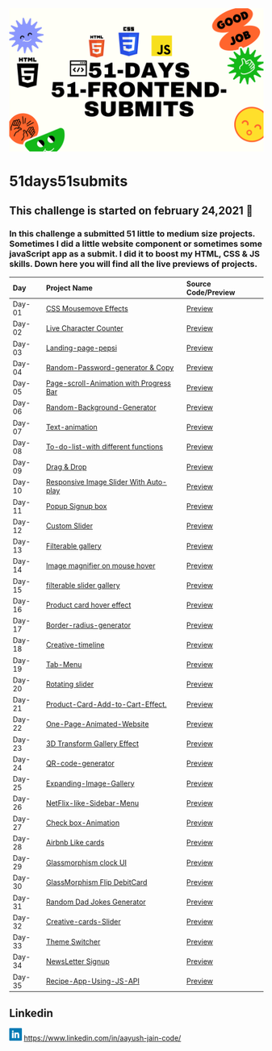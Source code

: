 <img src="./banner.png">

# 51days51submits

 ## This challenge is started on february 24,2021 📅
 ### In this challenge a submitted 51 little to medium size projects. Sometimes I did a little website component or sometimes some javaScript app as a submit. I did it to boost my HTML, CSS & JS skills. Down here you will find all the live previews of projects. 

| Day   | Project Name    | Source Code/Preview |
| :---  | :------------- | :------------------ |  
| Day-01 | [CSS Mousemove Effects](https://github.com/Aayushjain-code/51-days_51-FrontEnd-submits/tree/master/day-1-CSS%20Mousemove%20Effects)  | [Preview](https://CSS-Mousemove-Effects.aayushjaincode.repl.co)|
| Day-02 | [Live Character Counter](https://github.com/Aayushjain-code/51-days_51-FrontEnd-submits/tree/master/day-2-Live%20Character%20Counter)  | [Preview](https://word-counter.aayushjaincode.repl.co) |
| Day-03 | [Landing-page-pepsi](https://github.com/Aayushjain-code/51-days_51-FrontEnd-submits/tree/master/day-3-landing-page-pepsi) | [Preview](https://landing-page-pepsi.aayushjaincode.repl.co) |
| Day-04 | [Random-Password-generator & Copy](https://github.com/Aayushjain-code/51-days_51-FrontEnd-submits/tree/master/day-4-Random-Password-genrator%20%26%20Copy) |[Preview]( https://password-genrator.aayushjaincode.repl.co )|
| Day-05 | [Page-scroll-Animation with Progress Bar](https://github.com/Aayushjain-code/51-days_51-FrontEnd-submits/tree/master/day-5-Page-scroll-Animation%20with%20Progress%20Bar) |[Preview]( https://page-scroll-animation.aayushjaincode.repl.co/)|
| Day-06 | [Random-Background-Generator](https://github.com/Aayushjain-code/51-days_51-FrontEnd-submits/tree/master/day-6-Random-Background-Generator) | [Preview](https://random-background-generator.aayushjaincode.repl.co/) |
| Day-07 | [Text-animation](https://github.com/Aayushjain-code/51-days_51-FrontEnd-submits/tree/master/day-7-Text-animation) |[Preview](https://text-animation.aayushjaincode.repl.co/) |
| Day-08| [To-do-list-with different functions ](https://github.com/Aayushjain-code/51-days_51-FrontEnd-submits/tree/master/day-8-To-Do-List)| [Preview](https://to-do-list-js.aayushjaincode.repl.co/) |
| Day-09| [Drag & Drop](https://github.com/Aayushjain-code/51-days_51-FrontEnd-submits/tree/master/day-9-Drag%20%26%20Drop) | [Preview](https://drad-drop.aayushjaincode.repl.co/) |
| Day-10| [Responsive Image Slider  With Auto-play](https://github.com/Aayushjain-code/51-days_51-FrontEnd-submits/tree/master/day-10-Responsive%20Image%20Slider%20%20With%20Auto-play)|[Preview]( https://peacefulunevenenvironment.aayushjaincode.repl.co/ )|
| Day-11| [Popup Signup box](https://github.com/Aayushjain-code/51-days_51-FrontEnd-submits/tree/master/day-11-Popup%20Signup%20box)| [Preview](https://popup-signup-box.aayushjaincode.repl.co/) |
| Day-12| [Custom Slider](https://github.com/Aayushjain-code/51-days_51-FrontEnd-submits/tree/master/day-12%20Custom%20Slider)| [Preview](https://custom-slider.aayushjaincode.repl.co/ )|
| Day-13| [Filterable gallery](https://github.com/Aayushjain-code/51-days_51-FrontEnd-submits/tree/master/day-13-Filterable%20gallery)| [Preview](https://filterable-gallery.aayushjaincode.repl.co/ )|
| Day-14| [Image magnifier on mouse hover](https://github.com/Aayushjain-code/51-days_51-FrontEnd-submits/tree/master/day-14-Image%20magnifier%20on%20mouse%20hover)|[Preview]( https://image-magnifier-on-mouse-hover.aayushjaincode.repl.co/ )|
| Day-15| [filterable slider gallery](https://github.com/Aayushjain-code/51-days_51-FrontEnd-submits/tree/master/day-15-filterable-slider-gallery)| [Preview](https://filterable-slider-gallery.aayushjaincode.repl.co/) |
| Day-16| [Product card hover effect](https://github.com/Aayushjain-code/51-days_51-FrontEnd-submits/tree/master/day-16-product%20card%20hover%20effect)|[Preview]( https://product-card-hover-effect.aayushjaincode.repl.co/)|
| Day-17| [Border-radius-generator](https://github.com/Aayushjain-code/51-days_51-FrontEnd-submits/tree/master/day-17-border-radius-generator)| [Preview](https://border-radius-generator.aayushjaincode.repl.co/)|
| Day-18| [Creative-timeline](https://github.com/Aayushjain-code/51-days_51-FrontEnd-submits/tree/master/day-18-Creative-Timeline)| [Preview](https://creative-timeline.aayushjaincode.repl.co/)|
| Day-19| [Tab-Menu](https://github.com/Aayushjain-code/51-days_51-FrontEnd-submits/tree/master/day-19-Tab-Menu)|[Preview]( https://tab-menu.aayushjaincode.repl.co/)|
| Day-20| [Rotating slider](https://github.com/Aayushjain-code/51-days_51-FrontEnd-submits/tree/master/day-20-Rotating%20slider)| [Preview](https://rotating-slider.aayushjaincode.repl.co/)|
| Day-21| [Product-Card-Add-to-Cart-Effect.](https://github.com/Aayushjain-code/51-days_51-FrontEnd-submits/tree/master/day-21-Product%20card%20Add%20to%20cart%20effect)| [Preview](https://product-card-add-to-cart-effect.aayushjaincode.repl.co/)|
| Day-22| [One-Page-Animated-Website](https://github.com/Aayushjain-code/51-days_51-FrontEnd-submits/tree/master/day-22-One-Page-Animated-Website)| [Preview](https://one-page-animated-website.aayushjaincode.repl.co/)|
| Day-23| [3D Transform Gallery Effect](https://github.com/Aayushjain-code/51-days_51-FrontEnd-submits/tree/master/day-23-3D%20Transform%20Gallery%20Effect)| [Preview](https://3d-transform-gallery-effect.aayushjaincode.repl.co/)|
| Day-24| [QR-code-generator](https://github.com/Aayushjain-code/51-days_51-FrontEnd-submits/tree/master/day-24-QR-code-generator)| [Preview](https://qr-code-generator.aayushjaincode.repl.co/)|
| Day-25| [Expanding-Image-Gallery](https://github.com/Aayushjain-code/51-days_51-FrontEnd-submits/tree/master/day-25-Expanding-Image-Gallery)| [Preview](https://expanding-image-gallery.aayushjaincode.repl.co/)|
| Day-26| [NetFlix-like-Sidebar-Menu](https://github.com/Aayushjain-code/51-days_51-FrontEnd-submits/tree/master/day-26-NetFlix-like-Sidebar-Menu)| [Preview](https://netflix-like-sidebar-menu.aayushjaincode.repl.co/)|
| Day-27| [Check box-Animation](https://github.com/Aayushjain-code/51-days_51-FrontEnd-submits/tree/master/day-27-Check%20box-Animation)| [Preview](https://day-26-check-box-animation.aayushjaincode.repl.co/)|
| Day-28| [Airbnb Like cards](https://github.com/Aayushjain-code/51-days_51-FrontEnd-submits/tree/master/day-28-Airbnb%20Like%20cards)| [Preview](https://airbnb-like-cards.aayushjaincode.repl.co/)|
| Day-29| [Glassmorphism clock UI](https://github.com/Aayushjain-code/51-days_51-FrontEnd-submits/tree/master/day-29-Glassmorphism%20clock%20UI)| [Preview](https://clock.aayushjaincode.repl.co/)|
| Day-30| [GlassMorphism Flip DebitCard](https://github.com/Aayushjain-code/51-days_51-FrontEnd-submits/tree/master/day-30-GlassMorphism%20Flip%20DebitCard)| [Preview](https://glassmorphism-flip-debitcard.aayushjaincode.repl.co/)|
| Day-31| [Random Dad Jokes Generator](https://github.com/Aayushjain-code/51-days_51-FrontEnd-submits/tree/master/day-31-Random%20Dad%20Jokes%20Generator)| [Preview](https://random-dad-jokes-generator.aayushjaincode.repl.co/)|
| Day-32| [Creative-cards-Slider](https://github.com/Aayushjain-code/51-days_51-FrontEnd-submits/tree/master/day-32-Creative-cards-Slider)| [Preview](https://cards-slider.aayushjaincode.repl.co/)|
| Day-33| [Theme Switcher](https://github.com/Aayushjain-code/51-days_51-FrontEnd-submits/tree/master/day-33-Theme%20Switcher)| [Preview](https://theam-switcher.aayushjaincode.repl.co/)|
| Day-34| [NewsLetter Signup](https://github.com/Aayushjain-code/51-days_51-FrontEnd-submits/tree/master/day-34-Newsletter-Signup)| [Preview](https://newsletter.aayushjaincode.repl.co/)|
| Day-35| [Recipe-App-Using-JS-API](https://github.com/Aayushjain-code/Recipe-App-Using-JS-API)| [Preview](https://recipe-app-using-js-api.aayushjaincode.repl.co/)|
## Linkedin
<img src="./linkedin.png" width=25px>    https://www.linkedin.com/in/aayush-jain-code/
